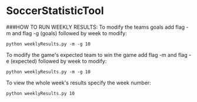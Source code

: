# SoccerStatisticTool


###HOW TO RUN WEEKLY RESULTS:
To modify the teams goals add flag -m and flag -g (goals) followed by week to modify: 
```
python weeklyResults.py -m -g 10
```

To modify the game's expected team to win the game add flag -m and flag -e (expected) followed by week to modify: 
```
python weeklyResults.py -m -g 10
```

To view the whole week's results specify the week number:
```
python weeklyResults.py 10
```